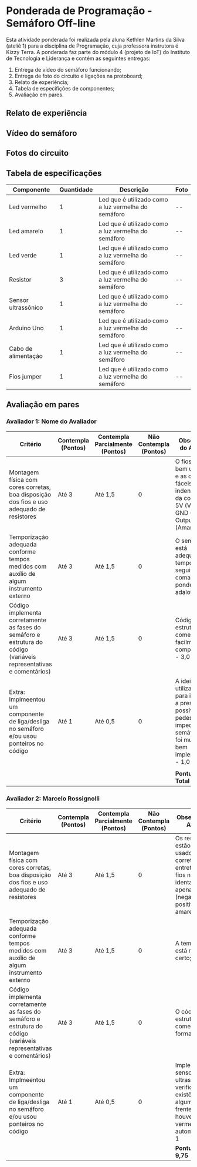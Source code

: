 # Ponderada de Programação - Semáforo Off-line

Esta atividade ponderada foi realizada pela aluna Kethlen Martins da Silva (ateliê 1) para a disciplina de Programação, cuja professora instrutora é Kizzy Terra. A ponderada faz parte do módulo 4 (projeto de IoT) do Instituto de Tecnologia e Liderança e contém as seguintes entregas:

1. Entrega de vídeo do semáforo funcionando;
2. Entrega de foto do circuito e ligações na protoboard;
3. Relato de experiência;
4. Tabela de especifições de componentes;
5. Avaliação em pares.

## Relato de experiência

## Vídeo do semáforo

## Fotos do circuito

## Tabela de especificações

| Componente | Quantidade | Descrição | Foto | 
|---------------|--------|----------------|------------------|
| Led vermelho | 1 | Led que é utilizado como a luz vermelha do semáforo | -- |
| Led amarelo | 1 | Led que é utilizado como a luz vermelha do semáforo | -- |
| Led verde | 1 | Led que é utilizado como a luz vermelha do semáforo | -- |
| Resistor | 3 | Led que é utilizado como a luz vermelha do semáforo | -- |
| Sensor ultrassônico | 1 | Led que é utilizado como a luz vermelha do semáforo | -- |
| Arduino Uno | 1 | Led que é utilizado como a luz vermelha do semáforo | -- |
| Cabo de alimentação | 1 | Led que é utilizado como a luz vermelha do semáforo | -- |
| Fios jumper | 1 | Led que é utilizado como a luz vermelha do semáforo | -- |

## Avaliação em pares

### Avaliador 1: Nome do Avaliador

| Critério                                                                                                 | Contempla (Pontos) | Contempla Parcialmente (Pontos) | Não Contempla (Pontos) | Observações do Avaliador |
|---------------------------------------------------------------------------------------------------------|--------------------|----------------------------------|--------------------------|---------------------------|
| Montagem física com cores corretas, boa disposição dos fios e uso adequado de resistores                | Até 3              | Até 1,5                            | 0                        |   O fios foram bem utilizados, e as cores são fáceis indentificadores da conexão de 5V (Vermelho), GND (Preto), Outputs (Amarelo) - 3,0                        |
| Temporização adequada conforme tempos medidos com auxílio de algum instrumento externo                  | Até 3              | Até 1,5                          | 0                        |   O semáforo está adequadamente temporizado, seguindo o comando da ponderada na adalove. - 3,0                        |
| Código implementa corretamente as fases do semáforo e estrutura do código (variáveis representativas e comentários) | Até 3              | Até 1,5                          | 0                        |   Código bem estruturado e comentado, é facilmente compreensível. - 3,0                    |
| Extra: Implmeentou um componente de liga/desliga no semáforo e/ou usou ponteiros no código | Até 1              |  Até 0,5                         | 0                        |    A ideia de utilizar o sonar para identificar a presença de possíveis pedestres e impedir que o semáforo abra foi muito boa e bem implementada. - 1,0                       |
|  | 
|  |                                                             |  | |**Pontuação Total 10,0**| 

### Avaliador 2: Marcelo Rossignolli

| Critério                                                                                                 | Contempla (Pontos) | Contempla Parcialmente (Pontos) | Não Contempla (Pontos) | Observações do Avaliador |
|---------------------------------------------------------------------------------------------------------|--------------------|----------------------------------|--------------------------|---------------------------|
| Montagem física com cores corretas, boa disposição dos fios e uso adequado de resistores                | Até 3              | Até 1,5                            | 0                        |Os resistores estão sendo usados corretamente entretanto, os fios não tem identação por led apenas por polo (negativo é azul e positivo é amarelo); 2,75                            |
| Temporização adequada conforme tempos medidos com auxílio de algum instrumento externo                  | Até 3              | Até 1,5                          | 0                        |A temporização está no tempo certo; 3                           |
| Código implementa corretamente as fases do semáforo e estrutura do código (variáveis representativas e comentários) | Até 3              | Até 1,5                          | 0                        |O código está estruturado e comentado da forma correta; 3                            |
| Extra: Implmeentou um componente de liga/desliga no semáforo e/ou usou ponteiros no código | Até 1              |  Até 0,5                         | 0                        |Implementou um sensor ultrasônico que verifica se há a existência de algum obejto na frente dele, caso houver, ficará vermelho automaticamente; 1                            |
|  |              |  | |**Pontuação Total 9,75**| 